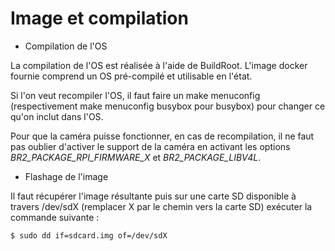 # Image et compilation

+ Compilation de l'OS

La compilation de l'OS est réalisée à l'aide de BuildRoot.
L'image docker fournie comprend un OS pré-compilé et utilisable en l'état.

Si l'on veut recompiler l'OS, il faut faire un make menuconfig (respectivement make menuconfig busybox pour busybox) pour changer ce qu'on inclut dans l'OS.

Pour que la caméra puisse fonctionner, en cas de recompilation, il ne faut pas oublier d'activer le support de la caméra en activant les options _BR2_PACKAGE_RPI_FIRMWARE_X_ et _BR2_PACKAGE_LIBV4L_.

+ Flashage de l'image

Il faut récupérer l'image résultante puis sur une carte SD disponible à travers /dev/sdX (remplacer X par le chemin vers la carte SD) exécuter la commande suivante :

~~~shell
$ sudo dd if=sdcard.img of=/dev/sdX
~~~